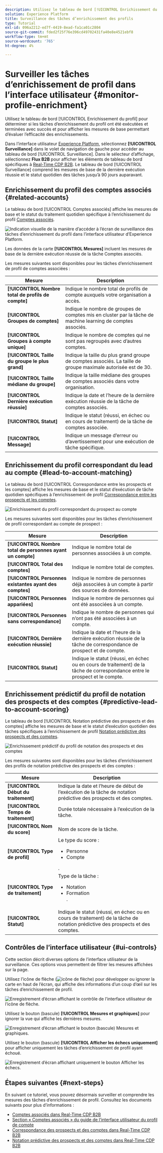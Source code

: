```yaml
---
description: Utilisez le tableau de bord [!UICONTROL Enrichissement du profil] pour déterminer si les tâches d’enrichissement du profil ont été exécutées et terminées avec succès et pour afficher les mesures de base permettant d’évaluer l’efficacité des enrichissements.
solution: Experience Platform
title: Surveillance des tâches d’enrichissement des profils
type: Tutorial
exl-id: 096a2212-ed7f-4419-8ead-fa1ca01c2804
source-git-commit: fded2f25f76e396cd49702431fa40e8e4521ebf8
workflow-type: tm+mt
source-wordcount: '765'
ht-degree: 4%

---
```


# Surveiller les tâches d’enrichissement de profil dans l’interface utilisateur {#monitor-profile-enrichment}

Utilisez le tableau de bord [!UICONTROL Enrichissement du profil] pour déterminer si les tâches d’enrichissement du profil ont été exécutées et terminées avec succès et pour afficher les mesures de base permettant d’évaluer l’efficacité des enrichissements.

Dans l’interface utilisateur [Experience Platform](https://platform.adobe.com), sélectionnez **[!UICONTROL Surveillance]** dans le volet de navigation de gauche pour accéder au tableau de bord [!UICONTROL Surveillance]. Dans le sélecteur d’affichage, sélectionnez **Flux B2B** pour afficher les éléments de tableau de bord spécifiques à [Real-Time CDP B2B](/help/rtcdp/b2b-overview.md).  Le tableau de bord [!UICONTROL Surveillance] comprend les mesures de base de la dernière exécution réussie et le statut quotidien des tâches jusqu’à 90 jours auparavant.

## Enrichissement du profil des comptes associés {#related-accounts}

Le tableau de bord [!UICONTROL Comptes associés] affiche les mesures de base et le statut du traitement quotidien spécifique à l’enrichissement du profil [Comptes associés](/help/rtcdp/b2b-ai-ml-services/related-accounts.md).

![Indication visuelle de la manière d’accéder à l’écran de surveillance des tâches d’enrichissement du profil dans l’interface utilisateur d’Experience Platform.](/help/dataflows/assets/ui/b2b/monitoring-profile-enrichment-jobs.png)

Les données de la carte **[!UICONTROL Mesures]** incluent les mesures de base de la dernière exécution réussie de la tâche Comptes associés.

Les mesures suivantes sont disponibles pour les tâches d’enrichissement de profil de comptes associées :

| Mesure | Description |
| --------- | ---------- |
| **[!UICONTROL Nombre total de profils de compte]** | Indique le nombre total de profils de compte auxquels votre organisation a accès. |
| **[!UICONTROL Groupes de comptes]** | Indique le nombre de groupes de comptes mis en cluster par la tâche de machine learning de comptes associés. |
| **[!UICONTROL Groupes à compte unique]** | Indique le nombre de comptes qui ne sont pas regroupés avec d’autres comptes. |
| **[!UICONTROL Taille du groupe le plus grand]** | Indique la taille du plus grand groupe de comptes associés. La taille de groupe maximale autorisée est de 30. |
| **[!UICONTROL Taille médiane du groupe]** | Indique la taille médiane des groupes de comptes associés dans votre organisation. |
| **[!UICONTROL Dernière exécution réussie]** | Indique la date et l’heure de la dernière exécution réussie de la tâche de comptes associés. |
| **[!UICONTROL Statut]** | Indique le statut (réussi, en échec ou en cours de traitement) de la tâche de comptes associée. |
| **[!UICONTROL Message]** | Indique un message d’erreur ou d’avertissement pour une exécution de tâche spécifique. |

## Enrichissement du profil correspondant du lead au compte {#lead-to-account-matching}

Le tableau de bord [!UICONTROL Correspondance entre les prospects et les comptes] affiche les mesures de base et le statut d’exécution de tâche quotidien spécifiques à l’enrichissement de profil [Correspondance entre les prospects et les comptes](/help/rtcdp/b2b-ai-ml-services/lead-to-account-matching.md).

![Enrichissement du profil correspondant du prospect au compte](/help/dataflows/assets/ui/b2b/mpc-lead-to-account-matching.png)

Les mesures suivantes sont disponibles pour les tâches d’enrichissement de profil correspondant au compte de prospect :

| Mesure | Description |
| --------- | ---------- |
| **[!UICONTROL Nombre total de personnes ayant un compte]** | Indique le nombre total de personnes associées à un compte. |
| **[!UICONTROL Total des comptes]** | Indique le nombre total de comptes. |
| **[!UICONTROL Personnes existantes ayant des comptes]** | Indique le nombre de personnes déjà associées à un compte à partir des sources de données. |
| **[!UICONTROL Personnes appariées]** | Indique le nombre de personnes qui ont été associées à un compte. |
| **[!UICONTROL Personnes sans correspondance]** | Indique le nombre de personnes qui n’ont pas été associées à un compte. |
| **[!UICONTROL Dernière exécution réussie]** | Indique la date et l’heure de la dernière exécution réussie de la tâche de correspondance de prospect et de compte. |
| **[!UICONTROL Statut]** | Indique le statut (réussi, en échec ou en cours de traitement) de la tâche de correspondance entre le prospect et le compte. |

## Enrichissement prédictif du profil de notation des prospects et des comptes {#predictive-lead-to-account-scoring}

Le tableau de bord [!UICONTROL Notation prédictive des prospects et des comptes] affiche les mesures de base et le statut d’exécution quotidien des tâches spécifiques à l’enrichissement de profil [Notation prédictive des prospects et des comptes](/help/rtcdp/b2b-ai-ml-services/predictive-lead-and-account-scoring.md).

![Enrichissement prédictif du profil de notation des prospects et des comptes](/help/dataflows/assets/ui/b2b/predictive-lead-and-account-scoring.png)

Les mesures suivantes sont disponibles pour les tâches d’enrichissement des profils de notation prédictive des prospects et des comptes :

| Mesure | Description |
| --------- | ---------- |
| **[!UICONTROL Début du traitement]** | Indique la date et l’heure de début de l’exécution de la tâche de notation prédictive des prospects et des comptes. |
| **[!UICONTROL Temps de traitement]** | Durée totale nécessaire à l’exécution de la tâche. |
| **[!UICONTROL Nom du score]** | Nom de score de la tâche. |
| **[!UICONTROL Type de profil]** | Le type du score : <ul><li>Personne</li><li>Compte</li></ul>. |
| **[!UICONTROL Type de traitement]** | Type de la tâche :<ul><li>Notation</li><li>Formation</li>. |
| **[!UICONTROL Statut]** | Indique le statut (réussi, en échec ou en cours de traitement) de la tâche de notation prédictive des prospects et des comptes. |

## Contrôles de l’interface utilisateur {#ui-controls}

Cette section décrit diverses options de l’interface utilisateur de la surveillance. Ces options vous permettent de filtrer les mesures affichées sur la page.

Utilisez l’icône de flèche (![icône de flèche](/help/images/icons/chevron-up.png)) pour développer ou ignorer la carte en haut de l’écran, qui affiche des informations d’un coup d’œil sur les tâches d’enrichissement de profil.

![Enregistrement d’écran affichant le contrôle de l’interface utilisateur de l’icône de flèche.](/help/dataflows/assets/ui/b2b/use-arrow-control.gif)

Utilisez le bouton (bascule) **[!UICONTROL Mesures et graphiques]** pour ignorer la vue qui affiche les dernières mesures.

![Enregistrement d’écran affichant le bouton (bascule) Mesures et graphiques.](/help/dataflows/assets/ui/b2b/metrics-and-graphs-toggle.gif)

Utilisez le bouton (bascule) **[!UICONTROL Afficher les échecs uniquement]** pour afficher uniquement les tâches d’enrichissement de profil ayant échoué.

![Enregistrement d’écran affichant uniquement le bouton Afficher les échecs.](/help/dataflows/assets/ui/b2b/show-failures-only.gif)

## Étapes suivantes {#next-steps}

En suivant ce tutoriel, vous pouvez désormais surveiller et comprendre les mesures des tâches d’enrichissement de profil. Consultez les documents suivants pour plus d’informations :

* [Comptes associés dans Real-Time CDP B2B](/help/rtcdp/b2b-ai-ml-services/related-accounts.md)
* [Section « Comptes associés » du guide de l’interface utilisateur du profil de compte](/help/rtcdp/accounts/account-profile-ui-guide.md)
* [Correspondance des prospects et des comptes dans Real-Time CDP B2B](/help/rtcdp/b2b-ai-ml-services/lead-to-account-matching.md)
* [Notation prédictive des prospects et des comptes dans Real-Time CDP B2B](/help/rtcdp/b2b-ai-ml-services/predictive-lead-and-account-scoring.md)
